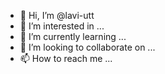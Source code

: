 - 👋 Hi, I’m @lavi-utt
- 👀 I’m interested in ...
- 🌱 I’m currently learning ...
- 💞️ I’m looking to collaborate on ...
- 📫 How to reach me ...

<!---
lavi-utt/lavi-utt is a ✨ special ✨ repository because its `README.md` (this file) appears on your GitHub profile.
You can click the Preview link to take a look at your changes.
--->
